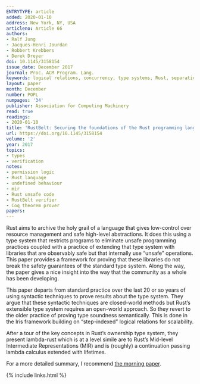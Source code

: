 ```yaml
---
ENTRYTYPE: article
added: 2020-01-10
address: New York, NY, USA
articleno: Article 66
authors:
- Ralf Jung
- Jacques-Henri Jourdan
- Robbert Krebbers
- Derek Dreyer
doi: 10.1145/3158154
issue_date: December 2017
journal: Proc. ACM Program. Lang.
keywords: logical relations, concurrency, type systems, Rust, separation logic
layout: paper
month: December
number: POPL
numpages: '34'
publisher: Association for Computing Machinery
read: true
readings:
- 2020-01-10
title: 'RustBelt: Securing the foundations of the Rust programming language'
url: https://doi.org/10.1145/3158154
volume: '2'
year: 2017
topics:
- types
- verification
notes:
- permission logic
- Rust language
- undefined behaviour
- mir
- Rust unsafe code
- RustBelt verifier
- Coq theorem prover
papers:
---
```


Rust aims to archive the holy grail of a language that gives low-control over resource management and safe high-level abstractions.
It does this using a type system that restricts programs to eliminate unsafe programming practices coupled with a practice of extending that type system with libraries that are observably safe but that internally use “unsafe” operations.
This paper provides a framework for proving that these libraries do not break the safety guarantees of the standard type system.
Along the way, the paper gives a nice insight into the way that the community as a whole has been developing.

This paper departs from standard practice over the last 20 or so years of using syntactic techniques to prove results about the type system.
They argue that these syntactic techniques are closed-world methods but Rust’s extensible type system requires an open-world approach.
So they revert to the older practice of proving type soundness semantically.
This is done in the Iris framework building on “step-indexed” logical relations for scalability.

After a tour of the key concepts in Rust’s ownership type system, they present lambda-rust which is at a level simile are to Rust’s Mid-level Intermediate Representations (MIR) and is (roughly) a continuation passing lambda calculus extended with lifetimes.


For a more detailed summary, I recommend [the morning
paper](https://blog.acolyer.org/2018/01/18/rustbelt-securing-the-foundations-of-the-rust-programming-language/).


{% include links.html %}

